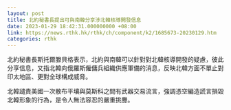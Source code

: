 ```yaml
---
layout: post
title: 北約秘書長提出可與南韓分享涉北韓核導開發信息
date: 2023-01-29 18:42:31.000000000 +08:00
link: https://news.rthk.hk/rthk/ch/component/k2/1685673-20230129.htm
categories: rthk
---
```


北約秘書長斯托爾滕貝格表示，北約與南韓可以針對對北韓核導開發的疑慮，彼此分享信息，又指北韓向俄羅斯僱傭兵組織供應軍備的消息，反映北韓方面不單止對印太地區、更對全球構成威脅。

北韓譴責美國一次散布平壤與莫斯科之間有武器交易流言，強調憑空編造謊言損毀北韓形象的行為，是令人無法容忍的嚴重挑釁。

